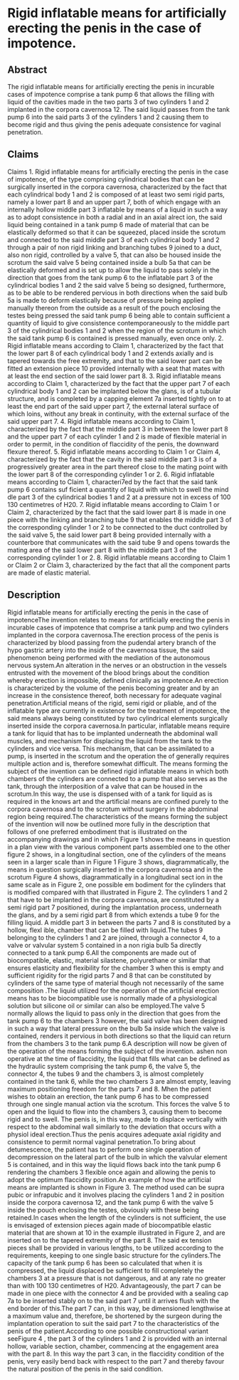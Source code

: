 # Rigid inflatable means for artificially erecting the penis in the case of impotence.

## Abstract
The rigid inflatable means for artificially erecting the penis in incurable cases of impotence comprise a tank pump 6 that allows the filling with liquid of the cavities made in the two parts 3 of two cylinders 1 and 2 implanted in the corpora cavernosa 12. The said liquid passes from the tank pump 6 into the said parts 3 of the cylinders 1 and 2 causing them to become rigid and thus giving the penis adequate consistence for vaginal penetration.

## Claims
Claims 1. Rigid inflatable means for artificially erecting the penis in the case of impotence, of the type comprising cylindrical bodies that can be surgically inserted in the corpora cavernosa, characterized by the fact that each cylindrical body 1 and 2 is composed of at least two semi rigid parts, namely a lower part 8 and an upper part 7, both of which engage with an internally hollow middle part 3 inflatable by means of a liquid in such a way as to adopt consistence in both a radial and in an axial alrect ion, the said liquid being contained in a tank pump 6 made of material that can be elastically deformed so that it can be squeezed, placed inside the scrotum and connected to the said middle part 3 of each cylindrical body 1 and 2 through a pair of non rigid linking and branching tubes 9 joined to a duct, also non rigid, controlled by a valve 5, that can also be housed inside the scrotum the said valve 5 being contained inside a bulb 5a that can be elastically deformed and is set up to allow the liquid to pass solely in the direction that goes from the tank pump 6 to the inflatable part 3 of the cylindrical bodies 1 and 2 the said valve 5 being so designed, furthermore, as to be able to be rendered pervious in both directions when the said bulb 5a is made to deform elastically because of pressure being applied manually thereon from the outside as a result of the pouch enclosing the testes being pressed the said tank pump 6 being able to contain sufficient a quantity of liquid to give consistence contemporaneously to the middle part 3 of the cylindrical bodies 1 and 2 when the region of the scrotum in which the said tank pump 6 is contained is pressed manually, even once only. 2. Rigid inflatable means according to Claim 1, characterized by the fact that the lower part 8 of each cylindrical body 1 and 2 extends axially and is tapered towards the free extremity, and that to the said lower part can be fitted an extension piece 10 provided internally with a seat that mates with at least the end section of the said lower part 8. 3. Rigid inflatable means according to Claim 1, characterized by the fact that the upper part 7 of each cylindrical body 1 and 2 can be implanted below the glans, is of a tubular structure, and is completed by a capping element 7a inserted tightly on to at least the end part of the said upper part 7, the external lateral surface of which loins, without any break in continuity, with the external surface of the said upper part 7. 4. Rigid inflatable means according to Claim 1, characterized by the fact that the middle part 3 in between the lower part 8 and the upper part 7 of each cylinder 1 and 2 is made of flexible material in order to permit, in the condition of flaccidity of the penis, the downward flexure thereof. 5. Rigid inflatable means according to Claim 1 or Claim 4, characterized by the fact that the cavity in the said middle part 3 is of a progressively greater area in the part thereof close to the mating point with the lower part 8 of the corresponding cylinder 1 or 2. 6. Rigid inflatable means according to Claim 1, characteri7ed by the fact that the said tank pump 6 contains suf ficient a quantity of liquid with which to swell the mind dle part 3 of the cylindrical bodies 1 and 2 at a pressure not in excess of 100 130 centimetres of H20. 7. Rigid inflatable means according to Claim 1 or Claim 2, characterized by the fact that the said lower part 8 is made in one piece with the linking and branching tube 9 that enables the middle part 3 of the corresponding cylinder 1 or 2 to be connected to the duct controlled by the said valve 5, the said lower part 8 being provided internally with a counterbore that communicates with the said tube 9 and opens towards the mating area of the said lower part 8 with the middle part 3 of the corresponding cylinder 1 or 2. 8. Rigid inflatable means according to Claim 1 or Claim 2 or Claim 3, characterized by the fact that all the component parts are made of elastic material.

## Description
Rigid inflatable means for artificially erecting the penis in the case of impotenceThe invention relates to means for artificially erecting the penis in incurable cases of impotence that comprise a tank pump and two cylinders implanted in the corpora cavernosa.The erection process of the penis is characterized by blood passing from the pudendal artery branch of the hypo gastric artery into the inside of the cavernosa tissue, the said phenomenon being performed with the mediation of the autonomous nervous system.An alteration in the nerves or an obstruction in the vessels entrusted with the movement of the blood brings about the condition whereby erection is impossible, defined clinically as impotence.An erection is characterized by the volume of the penis becoming greater and by an increase in the consistence thereof, both necessary for adequate vaginal penetration.Artificial means of the rigid, semi rigid or pliable, and of the inflatable type are currently in existence for the treatment of impotence, the said means always being constituted by two cylindrical elements surgically inserted inside the corpora cavernosa.In particular, inflatable means require a tank for liquid that has to be implanted underneath the abdominal wall muscles, and mechanism for displacing the liquid from the tank to the cylinders and vice versa. This mechanism, that can be assimilated to a pump, is inserted in the scrotum and the operation the of generally requires multiple action and is, therefore somewhat difficult. The means forming the subject of the invention can be defined rigid inflatable means in which both chambers of the cylinders are connected to a pump that also serves as the tank, through the interposition of a valve that can be housed in the scrotum.In this way, the use is dispensed with of a tank for liquid as is required in the knows art and the artificial means are confined purely to the corpora cavernosa and to the scrotum without surgery in the abdominal region being required.The characteristics of the means forming the subject of the invention will now be outlined more fully in the description that follows of one preferred embodiment that is illustrated on the accompanying drawings and in which Figure 1 shows the means in question in a plan view with the various component parts assembled one to the other figure 2 shows, in a longitudinal section, one of the cylinders of the means seen in a larger scale than in Figure 1 Figure 3 shows, diagrammatically, the means in question surgically inserted in the corpora cavernosa and in the scrotum Figure 4 shows, diagrammatically in a longitudinal sect ion in the same scale as in Figure 2, one possible em bodiment for the cylinders that is modified compared with that illustrated in Figure 2. The cylinders 1 and 2 that have to be implanted in the corpora cavernosa, are constituted by a semi rigid part 7 positioned, during the implantation process, underneath the glans, and by a semi rigid part 8 from which extends a tube 9 for the filling liquid. A middle part 3 in between the parts 7 and 8 is constituted by a hollow, flexl ible, chamber that can be filled with liquid.The tubes 9 belonging to the cylinders 1 and 2 are joined, through a connector 4, to a valve or valvular system 5 contained in a non rigia bulb 5a directly connected to a tank pump 6.All the components are made out of biocompatible, elastic, material silastene, polyurethane or similar that ensures elasticity and flexibility for the chamber 3 when this is empty and sufficient rigidity for the rigid parts 7 and 8 that can be constituted by cylinders of the same type of material though not necessarily of the same composition .The liquid utilized for the operation of the artificial erection means has to be biocompatible use is normally made of a physiological solution but silicone oil or similar can also be employed.The valve 5 normally allows the liquid to pass only in the direction that goes from the tank pump 6 to the chambers 3 however, the said valve has been designed in such a way that lateral pressure on the bulb 5a inside which the valve is contained, renders it pervious in both directions so that the liquid can return from the chambers 3 to the tank pump 6.A description will now be given of the operation of the means forming the subject of the invention. ashen non operative at the time of flaccidity, the liquid that fills what can be defined as the hydraulic system comprising the tank pump 6, the valve 5, the connector 4, the tubes 9 and the chambers 3, is almost completely contained in the tank 6, while the two chambers 3 are almost empty, leaving maximum positioning freedom for the parts 7 and 8. Mhen the patient wishes to obtain an erection, the tank pump 6 has to be compressed through one single manual action via the scrotum. This forces the valve 5 to open and the liquid to flow into the chambers 3, causing them to become rigid and to swell. The penis is, in this way, made to displace vertically with respect to the abdominal wall similarly to the deviation that occurs with a physiol ideal erection.Thus the penis acquires adequate axial rigidity and consistence to permit normal vaginal penetration.To bring about detumescence, the patient has to perform one single operation of decompression on the lateral part of the bulb in which the valvular element 5 is contained, and in this way the liquid flows back into the tank pump 6 rendering the chambers 3 flexible once again and allowing the penis to adopt the optimum flaccidity position.An example of how the artificial means are implanted is shown in Figure 3. The method used can be supra pubic or infrapubic and it involves placing the cylinders 1 and 2 in position inside the corpora cavernosa 12, and the tank pump 6 with the valve 5 inside the pouch enclosing the testes, obviously with these being retained.In cases when the length of the cylinders is not sufficient, the use is envisaged of extension pieces again made of biocompatible elastic material that are shown at 10 in the example illustrated in Figure 2, and are inserted on to the tapered extremity of the part 8. The said ex tension pieces shall be provided in various lengths, to be utilized according to the requirements, keeping to one single basic structure for the cylinders.The capacity of the tank pump 6 has been so calculated that when it is compressed, the liquid displaced be sufficient to fill completely the chambers 3 at a pressure that is not dangerous, and at any rate no greater than with 100 130 centimetres of H20. Advantageously, the part 7 can be made in one piece with the connector 4 and be provided with a sealing cap 7a to be inserted stably on to the said part 7 until it arrives flush with the end border of this.The part 7 can, in this way, be dimensioned lengthwise at a maximum value and, therefore, be shortened by the surgeon during the implantation operation to suit the said part 7 to the characteristics of the penis of the patient.According to one possible constructional variant seeFigure 4 , the part 3 of the cylinders 1 and 2 is provided with an internal hollow, variable section, chamber, commencing at the engagement area with the part 8. In this way the part 3 can, in the flaccidity condition of the penis, very easily bend back with respect to the part 7 and thereby favour the natural position of the penis in the said condition.